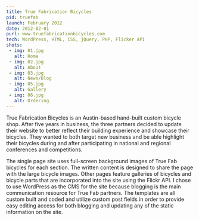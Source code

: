 ```yaml
---
title: True Fabrication Bicycles
pid: truefab
launch: February 2012
date: 2012-02-01
purl: www.truefabricationbicycles.com
tech: WordPress, HTML, CSS, jQuery, PHP, Flicker API
shots:
 - img: 01.jpg
   alt: Home
 - img: 02.jpg
   alt: About
 - img: 03.jpg
   alt: News/Blog
 - img: 05.jpg
   alt: Gallery
 - img: 06.jpg
   alt: Ordering
---
```

True Fabrication Bicycles is an Austin-based hand-built custom bicycle shop. After five years in business, the three partners decided to update their website to better reflect their building experience and showcase their bicycles. They wanted to both target new business and be able highlight their bicycles during and after participating in national and regional conferences and competitions.

The single page site uses full-screen background images of True Fab bicycles for each section. The written content is designed to share the page with the large bicycle images. Other pages feature galleries of bicycles and bicycle parts that are incorporated into the site using the Flickr API. I chose to use WordPress as the CMS for the site because blogging is the main communication resource for True Fab partners. The templates are all custom built and coded and utilize custom post fields in order to provide easy editing access for both blogging and updating any of the static information on the site.
